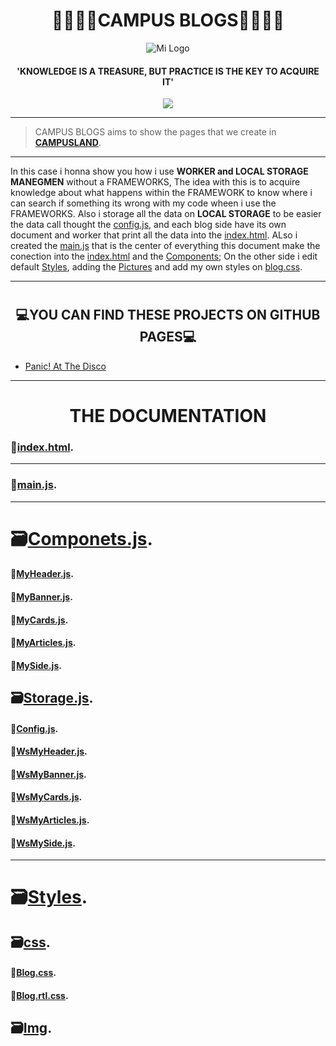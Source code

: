 <h1 align="center">
🚀👨‍🚀🚀CAMPUS BLOGS🚀👨‍🚀🚀
</h1>

<div align="center"">
  <img src="https://dewey.tailorbrands.com/production/brand_version_mockup_image/400/8292135400_69f772ba-d741-4aec-ad9f-4ef53bb8cb06.png?cb=1681946779" alt="Mi Logo">
</div>

  <h4 align="center" blog-post-meta>
 'KNOWLEDGE IS A TREASURE, BUT PRACTICE IS THE KEY TO ACQUIRE IT'
   </h4>

<p align="center">
   <img src="https://img.shields.io/badge/STATUS-FINISHED-red">
</p>

------------

>CAMPUS BLOGS aims to show the pages that we create in [**CAMPUSLAND**](https://www.linkedin.com/company/campuslands/).

------------

In this case i honna show you how i use **WORKER  and LOCAL STORAGE MANEGMEN** without a FRAMEWORKS, The idea with this is to acquire knowledge about what happens within the FRAMEWORK to know where i can search if something its wrong with my code wheen i use the FRAMEWORKS. Also i storage all the data on **LOCAL STORAGE** to be easier the data call thought the [config.js](https://github.com/Davidpereznuma10/Dom_project/blob/Master/components/storage/config.js), and each blog side have its own document and worker that print all the data into the [index.html](https://github.com/Davidpereznuma10/Dom_project/blob/Master/index.html). ALso i created the [main.js](https://github.com/Davidpereznuma10/Dom_project/blob/Master/main.js) that is the center of everything this document make the conection into the [index.html](https://github.com/Davidpereznuma10/Dom_project/blob/Master/index.html) and the [Components](https://github.com/Davidpereznuma10/Dom_project/tree/Master/components); On the other side i edit default [Styles](https://github.com/Davidpereznuma10/Dom_project/tree/Master/style), adding the [Pictures](https://github.com/Davidpereznuma10/Dom_project/tree/Master/style/img) and add my own styles on  [blog.css](https://github.com/Davidpereznuma10/Dom_project/blob/Master/style/css/blog.css).

------------

# <h2 align="center">💻YOU CAN FIND THESE PROJECTS ON GITHUB PAGES💻</h2>

- [Panic! At The Disco](https://davidpereznuma10.github.io/Dom_project/)

------------

# <h1 align="center">THE DOCUMENTATION</h1>

### 📝[index.html](https://github.com/Davidpereznuma10/Dom_project/blob/Master/index.html).

------------

### 📝[main.js](https://github.com/Davidpereznuma10/Dom_project/blob/Master/main.js).

------------

# 🗃️[Componets.js](https://github.com/Davidpereznuma10/Dom_project/tree/Master/components).

  #### 📝[MyHeader.js](https://github.com/Davidpereznuma10/Dom_project/blob/Master/components/myHeader.js).
  #### 📝[MyBanner.js](https://github.com/Davidpereznuma10/Dom_project/blob/Master/components/myBanner.js).
  #### 📝[MyCards.js](https://github.com/Davidpereznuma10/Dom_project/blob/Master/components/myCards.js).
  #### 📝[MyArticles.js](https://github.com/Davidpereznuma10/Dom_project/blob/Master/components/myArticles.js).
  #### 📝[MySide.js](https://github.com/Davidpereznuma10/Dom_project/blob/Master/components/mySide.js).

  ## 🗃️[Storage.js](https://github.com/Davidpereznuma10/Dom_project/tree/Master/components/storage).

  #### 📝[Config.js](https://github.com/Davidpereznuma10/Dom_project/blob/Master/components/storage/config.js).
  #### 📝[WsMyHeader.js](https://github.com/Davidpereznuma10/Dom_project/blob/Master/components/storage/wsMyHeader.js).
  #### 📝[WsMyBanner.js](https://github.com/Davidpereznuma10/Dom_project/blob/Master/components/storage/wsMyBanner.js).
  #### 📝[WsMyCards.js](https://github.com/Davidpereznuma10/Dom_project/blob/Master/components/storage/wsMyCards.js).
  #### 📝[WsMyArticles.js](https://github.com/Davidpereznuma10/Dom_project/blob/Master/components/storage/wsMyArticles.js).
  #### 📝[WsMySide.js](https://github.com/Davidpereznuma10/Dom_project/blob/Master/components/storage/wsMyside.js).  

------------

# 🗃️[Styles](https://github.com/Davidpereznuma10/Dom_project/tree/Master/style).

  ## 🗃️[css](https://github.com/Davidpereznuma10/Dom_project/tree/Master/style/css).

  #### 💄[Blog.css](https://github.com/Davidpereznuma10/Dom_project/blob/Master/style/css/blog.css).
  #### 💄[Blog.rtl.css](https://github.com/Davidpereznuma10/Dom_project/blob/Master/style/css/blog.rtl.css).

  ## 🗃️[Img](https://github.com/Davidpereznuma10/Dom_project/tree/Master/style/img).
